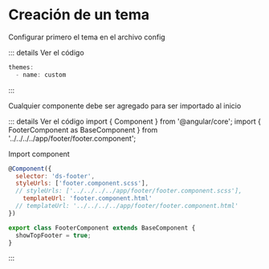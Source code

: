 # Creación de un tema
Configurar primero el tema en el archivo config

::: details Ver el código
```js
themes:
  - name: custom 
```
:::

Cualquier componente debe ser agregado para ser importado al inicio 

::: details Ver el código
import { Component } from '@angular/core';
import { FooterComponent as BaseComponent } from '../../../../app/footer/footer.component';

Import component 
```js
@Component({
  selector: 'ds-footer',
  styleUrls: ['footer.component.scss'],
  // styleUrls: ['../../../../app/footer/footer.component.scss'],
    templateUrl: 'footer.component.html'
  // templateUrl: '../../../../app/footer/footer.component.html'
})

export class FooterComponent extends BaseComponent {
  showTopFooter = true;
}

```

:::